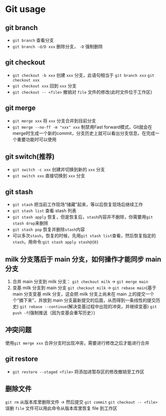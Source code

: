 # Git usage
## git branch
- `git branch` 查看分支
- `git branch -d/D xxx` 删除分支， `-D` 强制删除

## git checkout
- `git checkout -b xxx` 创建 `xxx` 分支，此语句相当于 `git branch xxx` `git checkout xxx`
- `git checkout xxx` 回到 `xxx` 分支
- `git checkout -- <file>` 撤销对 `file` 文件的修改(此时文件位于工作区)

## git merge
- `git merge xxx` 将  `xxx` 分支合并到目前分支
- `git merge --no-ff -m "xxx" xxx` 制禁用Fast forward模式，Git就会在merge时生成一个新的commit，分支历史上就可以看出分支信息，在完成一个重要功能时可以使用

## git switch(推荐)
- `git switch -c xxx` 创建并切换到新的 `xxx` 分支
- `git switch xxx` 直接切换到 `xxx` 分支

## git stash
- `git stash` 把当前工作现场“储藏”起来，等以后恢复现场后继续工作
- `git stash list` 查看 stash 列表
- `git stash apply` 恢复，但是恢复后，`stash`内容并不删除，你需要用`git stash drop`来删除
- `git stash pop` 恢复并删除`stash`内容
- 可以多次`stash`，恢复的时候，先用`git stash list`查看，然后恢复指定的`stash`，用命令:`git stash apply stash@{0}`


## milk 分支落后于 main 分支，如何操作才能同步 main 分支
1. 合并 main 分支到 milk 分支：
`git checkout milk` -> `git merge main`
2. 变基 milk 分支到 main 分支
`git checkout milk` -> `git rebase main`(基于 main 分支变基 milk 分支，这会把 milk 分支上尚未在 main 上的提交一个个“摘下来”，并放到 main 分支最新提交的后面，从而得到一条线性的提交历史)
`git rebase --continue`(解决变基过程中出现的冲突，并继续变基)
`git push -f`(强制推送（因为变基会重写历史）)

## 冲突问题
使用`git merge xxx` 合并分支时出现冲突，需要进行修改之后才能进行合并

## git restore
- `git restore --staged <file>` 将添加进暂存区的修改撤销至工作区

## 删除文件
`git rm` 从版本库里删除文件 -> 然后提交 `git commit`
`git checkout -- <file>` 误删 `file` 文件可以用此命令从版本库里恢复 file 到工作区